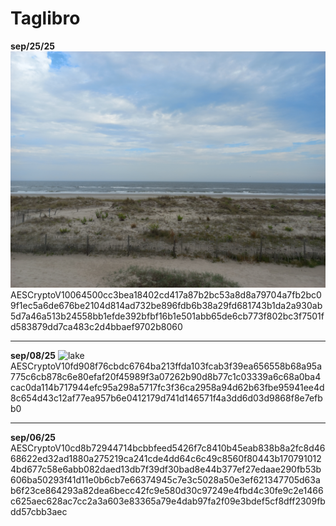 # Taglibro 

**sep/25/25**
![shore](https://github.com/theambientdronesofvirabelo/Virabelo/blob/main/profunda%20plon%C4%9Do/eroj/1000054116.jpg) 
AESCryptoV10064500cc3bea18402cd417a87b2bc53a8d8a79704a7fb2bc09f1ec5a6de676be2104d814ad732be896fdb6b38a29fd681743b1da2a930ab5d7a46a513b24558bb1efde392bfbf16b1e501abb65de6cb773f802bc3f7501fd583879dd7ca483c2d4bbaef9702b8060

___

**sep/08/25** 
![lake](https://github.com/theambientdronesofvirabelo/Virabelo/blob/main/profunda%20plon%C4%9Do/eroj/1000053372.jpg) 
AESCryptoV10fd908f76cbdc6764ba213ffda103fcab3f39ea656558b68a95a775c6cb878c6e80efaf20f45989f3a07262b90d8b77c1c03339a6c68a0ba4cac0da114b717944efc95a298a5717fc3f36ca2958a94d62b63fbe95941ee4d8c654d43c12af77ea957b6e0412179d741d146571f4a3dd6d03d9868f8e7efbb0

---

**sep/06/25** AESCryptoV10cd8b72944714bcbbfeed5426f7c8410b45eab838b8a2fc8d4668622ed32ad1880a275219ca241cde4dd64c6c49c8560f80443b1707910124bd677c58e6abb082daed13db7f39df30bad8e44b377ef27edaae290fb53b606ba50293f41d11e0b6cb7e66374945c7e3c5028a50e3ef621347705d63ab6f23ce864293a82dea6becc42fc9e580d30c97249e4fbd4c30fe9c2e1466c625aec628ac7cc2a3a603e83365a79e4dab97fa2f09e3bdef5cf8dff2309fbdd57cbb3aec
